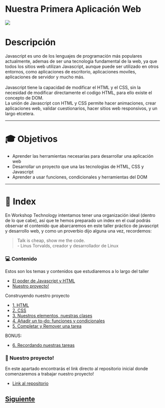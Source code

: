 # Nuestra Primera Aplicación Web

![](https://github.com/MiguelRAvila/Mi-Primera-Aplicaci-n-Web/blob/master/image1.png)

# Descripción
Javascript es uno de los lenguajes de programación más populares actualmente, ademas de ser una tecnología fundamental de la web, ya que todos los sitios web utilizan Javascript, aunque puede ser utilizado en otros entornos, como aplicaciones de escritorio, aplicaciones moviles, aplicaciones de servidor y mucho más.
<br>
<br>
Javascript tiene la capacidad de modificar el HTML y el CSS, sin la necesidad de modificar directamente el codigo HTML, para ello existe el concepto de DOM. 
<br>
La unión de Javascript con HTML y CSS permite hacer animaciones, crear aplicaciones web, validar cuestionarios, hacer sitios web responsivos, y un largo etcetera. 
___
# :mortar_board: Objetivos
* Aprender las herramientas necesarias para desarrollar una aplicación web
* Desarrollar un proyecto que una las tecnologias de HTML, CSS y Javascript
* Aprender a usar funciones, condicionales y herramientas del DOM
___
# :page_with_curl: Index
En Workshop Technology intentamos tener una organización ideal (dentro de lo que cabe), así que te hemos preparado un index en el cual podrás observar el contenido que abarcaremos en este taller práctico de javascript y desarrollo web, y como un proverbio dijo alguna una vez, recordemos:
> Talk is cheap, show me the code.
> <br>- Linus Torvalds, creador y desarrollador de Linux

### :computer: Contenido
Estos son los temas y contenidos que estudiaremos a lo largo del taller
* [El poder de Javascript y HTML](https://github.com/MiguelRAvila/Mi-Primera-Aplicaci-n-Web/blob/master/2.-El%20poder%20de%20Javascript%20y%20HTML.md)
* [Nuestro proyecto!](https://github.com/MiguelRAvila/MiPrimeraAplicacionWeb/blob/master/3.-NuestroProyecto.md)

Construyendo nuestro proyecto

* [1. HTML](https://github.com/MiguelRAvila/MiPrimeraAplicacionWeb/blob/master/Project:%201.-HTML.md)
* [2. CSS](https://github.com/MiguelRAvila/MiPrimeraAplicacionWeb/blob/master/Project:%202.-CSS.md)
* [3. Nuestros elementos, nuestras clases](https://github.com/MiguelRAvila/MiPrimeraAplicacionWeb/blob/master/Project:%203.-Nuestros%20elementos%2C%20nuestras%20clases.md)
* [4. Añadir un to-do: funciones y condicionales](https://github.com/MiguelRAvila/MiPrimeraAplicacionWeb/blob/master/Project:%204.-A%C3%B1adir%20un%20to-do:%20funciones%20y%20condicionales.md)
* [5. Completar y Remover una tarea](https://github.com/MiguelRAvila/MiPrimeraAplicacionWeb/blob/master/Project:%205.-%20Completar%20y%20Remover%20una%20tarea.md)

BONUS:
* [6. Recordando nuestras tareas](https://github.com/MiguelRAvila/MiPrimeraAplicacionWeb/blob/master/Project:%206.-Recordando%20nuestras%20tareas.md)


### :running: Nuestro proyecto! 
En este apartado encontrarás el link directo al repositorio inicial donde comenzaremos a trabajar nuestro proyecto!
* [Link al repositorio](https://github.com/MiguelRAvila/Project-TO-DO)


## [Siguiente](https://github.com/MiguelRAvila/Mi-Primera-Aplicaci-n-Web/blob/master/2.-El%20poder%20de%20Javascript%20y%20HTML.md)
